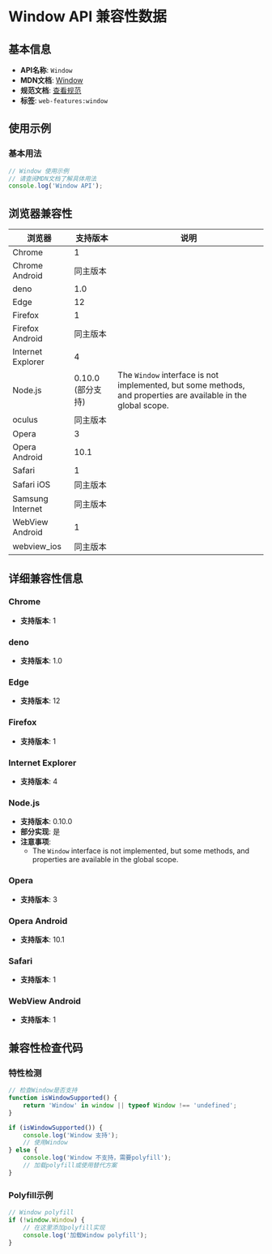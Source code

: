 # Window API 兼容性数据

## 基本信息

- **API名称**: `Window`
- **MDN文档**: [Window](https://developer.mozilla.org/docs/Web/API/Window)
- **规范文档**: [查看规范](https://html.spec.whatwg.org/multipage/nav-history-apis.html#the-window-object)
- **标签**: `web-features:window`

## 使用示例

### 基本用法

```javascript
// Window 使用示例
// 请查阅MDN文档了解具体用法
console.log('Window API');
```

## 浏览器兼容性

| 浏览器 | 支持版本 | 说明 |
|--------|----------|------|
| Chrome | 1 |  |
| Chrome Android | 同主版本 |  |
| deno | 1.0 |  |
| Edge | 12 |  |
| Firefox | 1 |  |
| Firefox Android | 同主版本 |  |
| Internet Explorer | 4 |  |
| Node.js | 0.10.0 (部分支持) | The `Window` interface is not implemented, but some methods, and properties are available in the global scope. |
| oculus | 同主版本 |  |
| Opera | 3 |  |
| Opera Android | 10.1 |  |
| Safari | 1 |  |
| Safari iOS | 同主版本 |  |
| Samsung Internet | 同主版本 |  |
| WebView Android | 1 |  |
| webview_ios | 同主版本 |  |

## 详细兼容性信息

### Chrome

- **支持版本**: 1

### deno

- **支持版本**: 1.0

### Edge

- **支持版本**: 12

### Firefox

- **支持版本**: 1

### Internet Explorer

- **支持版本**: 4

### Node.js

- **支持版本**: 0.10.0
- **部分实现**: 是
- **注意事项**:
  - The `Window` interface is not implemented, but some methods, and properties are available in the global scope.

### Opera

- **支持版本**: 3

### Opera Android

- **支持版本**: 10.1

### Safari

- **支持版本**: 1

### WebView Android

- **支持版本**: 1

## 兼容性检查代码

### 特性检测

```javascript
// 检查Window是否支持
function isWindowSupported() {
    return 'Window' in window || typeof Window !== 'undefined';
}

if (isWindowSupported()) {
    console.log('Window 支持');
    // 使用Window
} else {
    console.log('Window 不支持，需要polyfill');
    // 加载polyfill或使用替代方案
}
```

### Polyfill示例

```javascript
// Window polyfill
if (!window.Window) {
    // 在这里添加polyfill实现
    console.log('加载Window polyfill');
}
```

